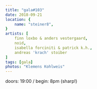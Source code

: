 ```yaml
---
title: "gala#103"
date: 2018-09-21
location: {
    name: "steiner8",
}
artists: [
    finn loxbo & anders vestergaard,
    noid,
    isabella forciniti & patrick k.h.,
    andreas 'krach' stoiber
]
tags: [gala]
photos: "Klemens Kohlweis"
---
```

doors: 19:00 / begin: 8pm (sharp!)  
